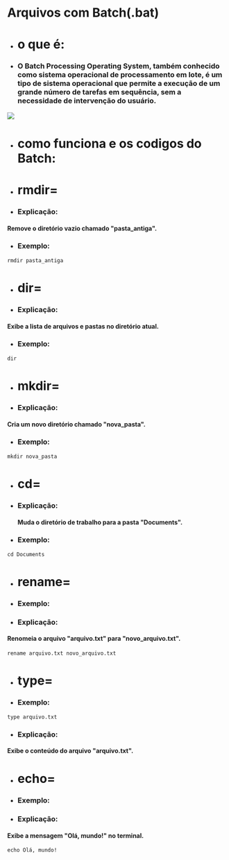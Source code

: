 # Arquivos com Batch(.bat)
- # o que é:
- ### O Batch Processing Operating System, também conhecido como sistema operacional de processamento em lote, é um tipo de sistema operacional que permite a execução de um grande número de tarefas em sequência, sem a necessidade de intervenção do usuário.

![](https://cafeinacodificada.com.br/wp-content/uploads/2015/12/bat-ping.png)
- # como funciona e os codigos do Batch:

- # rmdir=
- ### Explicação: 

#### Remove o diretório vazio chamado "pasta_antiga".
- ### Exemplo:
```
rmdir pasta_antiga
```

- # dir=
- ### Explicação: 
#### Exibe a lista de arquivos e pastas no diretório atual.
- ### Exemplo:
```
dir
```

- # mkdir=
- ### Explicação: 
#### Cria um novo diretório chamado "nova_pasta".
- ### Exemplo:
```
mkdir nova_pasta
```

- # cd=
- ### Explicação:
  #### Muda o diretório de trabalho para a pasta "Documents".
- ### Exemplo: 
```
cd Documents
```

- # rename=
- ### Exemplo:
- ### Explicação:
#### Renomeia o arquivo "arquivo.txt" para "novo_arquivo.txt".
```
rename arquivo.txt novo_arquivo.txt
```

- # type=
- ### Exemplo: 
```
type arquivo.txt
```
- ### Explicação:
#### Exibe o conteúdo do arquivo "arquivo.txt".
- # echo=
- ### Exemplo: 

- ### Explicação:
#### Exibe a mensagem "Olá, mundo!" no terminal.
```
echo Olá, mundo!
```
